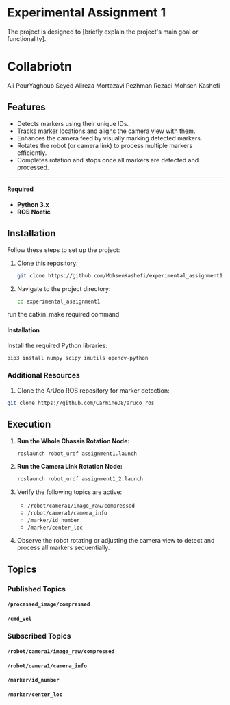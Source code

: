 # Experimental Assignment 1

 The project is designed to [briefly explain the project's main goal or functionality].

# Collabriotn
Ali PourYaghoub
Seyed Alireza Mortazavi
Pezhman Rezaei
Mohsen Kashefi

## Features
- Detects markers using their unique IDs.
- Tracks marker locations and aligns the camera view with them.
- Enhances the camera feed by visually marking detected markers.
- Rotates the robot (or camera link) to process multiple markers efficiently.
- Completes rotation and stops once all markers are detected and processed.

---

#### Required
- **Python 3.x**
- **ROS Noetic**


## Installation

Follow these steps to set up the project:

1. Clone this repository:
   ```bash
   git clone https://github.com/MohsenKashefi/experimental_assignment1.git
   ```

2. Navigate to the project directory:
   ```bash
   cd experimental_assignment1
   ```
run the catkin_make required command
   

#### Installation

Install the required Python libraries:
```bash
pip3 install numpy scipy imutils opencv-python
```

### Additional Resources

1. Clone the ArUco ROS repository for marker detection:
```bash
git clone https://github.com/CarmineD8/aruco_ros
```


## Execution

1. **Run the Whole Chassis Rotation Node:**
   ```bash
   roslaunch robot_urdf assignment1.launch
   ```

2. **Run the Camera Link Rotation Node:**
   ```bash
   roslaunch robot_urdf assignment1_2.launch
   ```
   
3. Verify the following topics are active:

   - `/robot/camera1/image_raw/compressed`
   - `/robot/camera1/camera_info`
   - `/marker/id_number`
   - `/marker/center_loc`

4. Observe the robot rotating or adjusting the camera view to detect and process all markers sequentially.

## Topics

### Published Topics

#### `/processed_image/compressed`
#### `/cmd_vel`


### Subscribed Topics

#### `/robot/camera1/image_raw/compressed`
#### `/robot/camera1/camera_info`
#### `/marker/id_number`
#### `/marker/center_loc`







